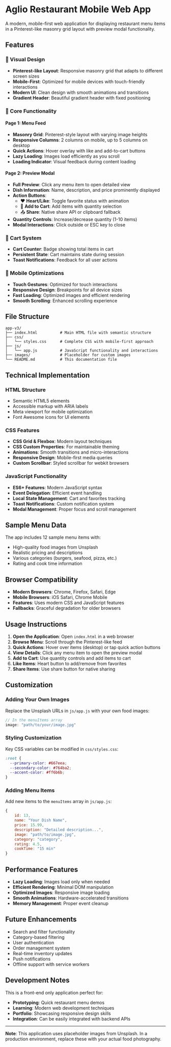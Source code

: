 # Aglio Restaurant Mobile Web App

A modern, mobile-first web application for displaying restaurant menu items in a Pinterest-like masonry grid layout with preview modal functionality.

## Features

### 🎨 Visual Design
- **Pinterest-like Layout**: Responsive masonry grid that adapts to different screen sizes
- **Mobile-First**: Optimized for mobile devices with touch-friendly interactions
- **Modern UI**: Clean design with smooth animations and transitions
- **Gradient Header**: Beautiful gradient header with fixed positioning

### 📱 Core Functionality

#### Page 1: Menu Feed
- **Masonry Grid**: Pinterest-style layout with varying image heights
- **Responsive Columns**: 2 columns on mobile, up to 5 columns on desktop
- **Quick Actions**: Hover overlay with like and add-to-cart buttons
- **Lazy Loading**: Images load efficiently as you scroll
- **Loading Indicator**: Visual feedback during content loading

#### Page 2: Preview Modal
- **Full Preview**: Click any menu item to open detailed view
- **Dish Information**: Name, description, and price prominently displayed
- **Action Buttons**: 
  - ❤️ **Heart/Like**: Toggle favorite status with animation
  - 🛒 **Add to Cart**: Add items with quantity selection
  - 📤 **Share**: Native share API or clipboard fallback
- **Quantity Controls**: Increase/decrease quantity (1-10 items)
- **Modal Interactions**: Click outside or ESC key to close

### 🛒 Cart System
- **Cart Counter**: Badge showing total items in cart
- **Persistent State**: Cart maintains state during session
- **Toast Notifications**: Feedback for all user actions

### 📱 Mobile Optimizations
- **Touch Gestures**: Optimized for touch interactions
- **Responsive Design**: Breakpoints for all device sizes
- **Fast Loading**: Optimized images and efficient rendering
- **Smooth Scrolling**: Enhanced scrolling experience

## File Structure

```
app-v3/
├── index.html          # Main HTML file with semantic structure
├── css/
│   └── styles.css      # Complete CSS with mobile-first approach
├── js/
│   └── app.js          # JavaScript functionality and interactions
├── images/             # Placeholder for custom images
└── README.md           # This documentation file
```

## Technical Implementation

### HTML Structure
- Semantic HTML5 elements
- Accessible markup with ARIA labels
- Meta viewport for mobile optimization
- Font Awesome icons for UI elements

### CSS Features
- **CSS Grid & Flexbox**: Modern layout techniques
- **CSS Custom Properties**: For maintainable theming
- **Animations**: Smooth transitions and micro-interactions
- **Responsive Design**: Mobile-first media queries
- **Custom Scrollbar**: Styled scrollbar for webkit browsers

### JavaScript Functionality
- **ES6+ Features**: Modern JavaScript syntax
- **Event Delegation**: Efficient event handling
- **Local State Management**: Cart and favorites tracking
- **Toast Notifications**: Custom notification system
- **Modal Management**: Proper focus and scroll management

## Sample Menu Data

The app includes 12 sample menu items with:
- High-quality food images from Unsplash
- Realistic pricing and descriptions
- Various categories (burgers, seafood, pizza, etc.)
- Rating and cook time information

## Browser Compatibility

- **Modern Browsers**: Chrome, Firefox, Safari, Edge
- **Mobile Browsers**: iOS Safari, Chrome Mobile
- **Features**: Uses modern CSS and JavaScript features
- **Fallbacks**: Graceful degradation for older browsers

## Usage Instructions

1. **Open the Application**: Open `index.html` in a web browser
2. **Browse Menu**: Scroll through the Pinterest-like feed
3. **Quick Actions**: Hover over items (desktop) or tap quick action buttons
4. **View Details**: Click any menu item to open the preview modal
5. **Add to Cart**: Use quantity controls and add items to cart
6. **Like Items**: Heart button to add/remove from favorites
7. **Share Items**: Use share button for native sharing

## Customization

### Adding Your Own Images
Replace the Unsplash URLs in `js/app.js` with your own food images:

```javascript
// In the menuItems array
image: "path/to/your/image.jpg"
```

### Styling Customization
Key CSS variables can be modified in `css/styles.css`:

```css
:root {
  --primary-color: #667eea;
  --secondary-color: #764ba2;
  --accent-color: #ff6b6b;
}
```

### Adding Menu Items
Add new items to the `menuItems` array in `js/app.js`:

```javascript
{
    id: 13,
    name: "Your Dish Name",
    price: 15.99,
    description: "Detailed description...",
    image: "path/to/image.jpg",
    category: "category",
    rating: 4.5,
    cookTime: "15 min"
}
```

## Performance Features

- **Lazy Loading**: Images load only when needed
- **Efficient Rendering**: Minimal DOM manipulation
- **Optimized Images**: Responsive image loading
- **Smooth Animations**: Hardware-accelerated transitions
- **Memory Management**: Proper event cleanup

## Future Enhancements

- Search and filter functionality
- Category-based filtering
- User authentication
- Order management system
- Real-time inventory updates
- Push notifications
- Offline support with service workers

## Development Notes

This is a front-end only application perfect for:
- **Prototyping**: Quick restaurant menu demos
- **Learning**: Modern web development techniques
- **Portfolio**: Showcasing responsive design skills
- **Integration**: Can be easily integrated with backend APIs

---

**Note**: This application uses placeholder images from Unsplash. In a production environment, replace these with your actual food photography. 
